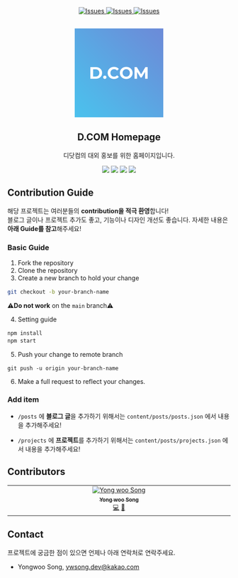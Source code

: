 <a name="readme-top"></a>

<p align="center">
    <a href="https://github.com/Dcom-KHU/dcom-landing-page/issues">
        <img alt="Issues" src="https://img.shields.io/github/issues/Dcom-KHU/dcom-landing-page">
    </a>
    <a href="https://github.com/Dcom-KHU/dcom-landing-page/pulls">
        <img alt="Issues" src="https://img.shields.io/github/issues-pr/Dcom-KHU/dcom-landing-page">
    </a>
        <a href="https://github.com/Dcom-KHU/dcom-landing-page/#contributors">
            <img alt="Issues" src="https://img.shields.io/badge/all_contributors-1-orange.svg?style=flat-square">
                </a>

</p>
<!-- PROJECT LOGO -->
<br />
<div align="center">
  <a href="https://github.com/Dcom-KHU/dcom-landing-page">
    <img src="assets/logo.png" alt="Logo" width="200" >
  </a>

  <h2 align="center">D.COM Homepage</h2> 
  <p align="center">
    디닷컴의 대외 홍보를 위한 홈페이지입니다.
    <br />
    
  </p>
  
  <p align="center">
    <img src="https://img.shields.io/badge/Gatsby-%23663399.svg?style=flat-square&logo=gatsby&logoColor=whitek"/>
 <img src="https://img.shields.io/badge/React-61DAFB?style=flat-square&logo=React&logoColor=black"/>
 <img src="https://img.shields.io/badge/JavaScript-F7DF1E?style=flat-square&logo=javascript&logoColor=black"/>
  <img src="https://img.shields.io/badge/github%20actions-%232671E5.svg?style=flat-square&logo=githubactions&logoColor=white"/>

  </p>

</div>

## Contribution Guide

해당 프로젝트는 여러분들의 **contribution을 적극 환영**합니다!  
블로그 글이나 프로젝트 추가도 좋고, 기능이나 디자인 개선도 좋습니다. 자세한 내용은 **아래 Guide를 참고**해주세요!

### Basic Guide

1. Fork the repository
2. Clone the repository
3. Create a new branch to hold your change

```bash
git checkout -b your-branch-name
```

⚠️**Do not work** on the `main` branch⚠️

4. Setting guide

```bash
npm install
npm start
```

5.  Push your change to remote branch

```
git push -u origin your-branch-name
```

6.  Make a full request to reflect your changes.

### Add item

- `/posts` 에 **블로그 글**을 추가하기 위해서는
  `content/posts/posts.json` 에서 내용을 추가해주세요!

- `/projects` 에 **프로젝트**를 추가하기 위해서는
  `content/posts/projects.json` 에서 내용을 추가해주세요!

## Contributors

<!-- ALL-CONTRIBUTORS-LIST:START - Do not remove or modify this section -->
<!-- prettier-ignore-start -->
<!-- markdownlint-disable -->
<table>
  <tbody>
    <tr>
      <td align="center" valign="top" width="14.28%"><a href="https://facerain.club/"><img src="https://avatars.githubusercontent.com/u/16442978?v=4?s=100" width="100px;" alt="Yong woo Song"/><br /><sub><b>Yong woo Song</b></sub></a><br /><a href="https://github.com/Dcom-KHU/dcom-landing-page/commits?author=FacerAin" title="Code">💻</a> <a href="https://github.com/Dcom-KHU/dcom-landing-page/commits?author=FacerAin" title="Documentation">📖</a></td>
    </tr>
  </tbody>
</table>

<!-- markdownlint-restore -->
<!-- prettier-ignore-end -->

<!-- ALL-CONTRIBUTORS-LIST:END -->
<!-- prettier-ignore-start -->
<!-- markdownlint-disable -->

<!-- markdownlint-restore -->
<!-- prettier-ignore-end -->

<!-- ALL-CONTRIBUTORS-LIST:END -->

## Contact

프로젝트에 궁금한 점이 있으면 언제나 아래 연락처로 연락주세요.

- Yongwoo Song, ywsong.dev@kakao.com

